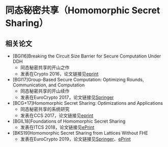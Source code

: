 # 同态秘密共享（Homomorphic Secret Sharing）


## 相关论文
+ [BGI16]Breaking the Circuit Size Barrier for Secure Computation Under DDH
  + 同态秘密共享的开山之作
  + 发表在Crypto 2016，论文链接见[eprint](https://eprint.iacr.org/2016/585)
+ [BGI17]Group-Based Secure Computation: Optimizing Rounds, Communication, and Computation
  + 同态秘密共享的开山续作
  + 发表在EuroCrypto 2017，论文链接见[Springer](https://link.springer.com/chapter/10.1007/978-3-319-56614-6_6) 
+ [BCG+17]Homomorphic Secret Sharing: Optimizations and Applications
  + 同态秘密共享的系统研究
  + 发表在CCS 2017，论文链接见[eprint](https://eprint.iacr.org/2018/419)
+ [BGIL18]Foundations of Homomorphic Secret Sharing
  + 发表在ITCS 2018，论文链接见[ePrint](https://eprint.iacr.org/2017/1248)
+ [BKS19]Homomorphic Secret Sharing from Lattices Without FHE
  + 发表在EuroCrypto 2019，论文链接见[Springer](https://link.springer.com/chapter/10.1007/978-3-030-17656-3_1)、[ePrint](https://eprint.iacr.org/2019/129)
